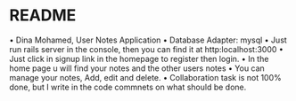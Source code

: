 # README

•	Dina Mohamed, User Notes Application
•	Database Adapter: mysql
•	Just run rails server in the console, then you can find it at http:localhost:3000
•	Just click in signup link in the homepage to register then login.
•	In the home page u will find your notes and the other users notes
•	You can manage your notes, Add, edit and delete.
•	Collaboration task is not 100% done, but I write in the code commnets on what should be done. 

